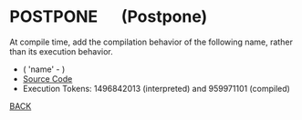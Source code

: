 # POSTPONE &emsp; (Postpone)
At compile time, add the compilation behavior of the following name, rather than its execution behavior.
* ( 'name' - )
* [Source Code](../words/core/Postpone.cs)
* Execution Tokens: 1496842013 (interpreted) and 959971101 (compiled)


[BACK](builtins.md#Postpone)
